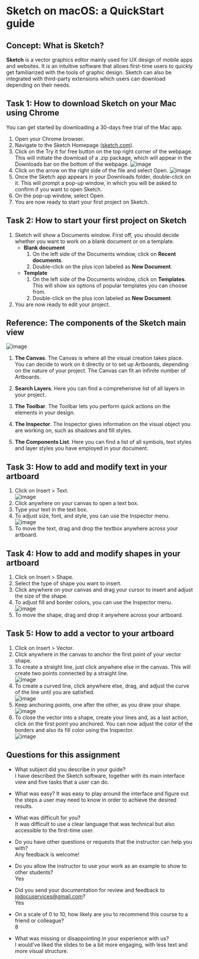 # Sketch on macOS: a QuickStart guide

## Concept: What is Sketch?

**Sketch** is a vector graphics editor mainly used for UX design of mobile apps and websites. It is an intuitive software that allows first-time users to quickly get familiarized with the tools of graphic design. Sketch can also be integrated with third-party extensions which users can download depending on their needs.  

## Task 1: How to download Sketch on your Mac using Chrome

You can get started by downloading a 30-days free trial of the Mac app.

1. Open your Chrome browser.
2. Navigate to the Sketch Homepage ([sketch.com](https://www.sketch.com/)).
3. Click on the Try it for free button on the top right corner of the webpage. This will initiate the download of a .zip package, which will appear in the Downloads bar on the bottom of the webpage.
![image](https://user-images.githubusercontent.com/63585571/80481178-dc4eef80-8949-11ea-880e-66c45b2614fa.png)
4. Click on the arrow on the right side of the file and select Open.
![image](https://user-images.githubusercontent.com/63585571/80481135-c7725c00-8949-11ea-8772-ca80904d3a7c.png)
5. Once the Sketch app appears in your Downloads folder, double-click on it. This will prompt a pop-up window, in which you will be asked to confirm if you want to open Sketch.
6. On the pop-up window, select Open.
7. You are now ready to start your first project on Sketch.

## Task 2: How to start your first project on Sketch
1. Sketch will show a Documents window. First off, you should decide whether you want to work on a blank document or on a template.
    * **Blank document**
        1. On the left side of the Documents window, click on **Recent documents**.  
        2. Double-click on the plus icon labeled as **New Document**.  
    * **Template**
        1. On the left side of the Documents window, click on **Templates**. This will show six options of popular templates you can choose from.  
        2. Double-click on the plus icon labeled as **New Document**.  
2. You are now ready to edit your project.

## Reference: The components of the Sketch main view

![image](https://user-images.githubusercontent.com/63585571/80480990-88dca180-8949-11ea-9410-69c4937161f0.png)

1. **The Canvas**. The Canvas is where all the visual creation takes place. You can decide to work on it directly or to set up Artboards, depending on the nature of your project. The Canvas can fit an infinite number of Artboards.

2. **Search Layers**. Here you can find a comprehensive list of all layers in your project. 

3. **The Toolbar**. The Toolbar lets you perform quick actions on the elements in your design.

4. **The Inspector**. The Inspector gives information on the visual object you are working on, such as shadows and fill styles.

5. **The Components List**. Here you can find a list of all symbols, text styles and layer styles you have employed in your document.

## Task 3: How to add and modify text in your artboard

1. Click on Insert > Text.  
![image](https://user-images.githubusercontent.com/63585571/80481603-af4f0c80-894a-11ea-865e-d5ee7d3bf2b5.png)
2. Click anywhere on your canvas to open a text box.
3. Type your text in the text box.
4. To adjust size, font, and style, you can use the Inspector menu.   
![image](https://user-images.githubusercontent.com/63585571/80482029-6b103c00-894b-11ea-90ad-8ade59c90b46.png)
5. To move the text, drag and drop the textbox anywhere across your artboard.

## Task 4: How to add and modify shapes in your artboard

1. Click on Insert > Shape.
2. Select the type of shape you want to insert.
3. Click anywhere on your canvas and drag your cursor to insert and adjust the size of the shape.
4. To adjust fill and border colors, you can use the Inspector menu.  
![image](https://user-images.githubusercontent.com/63585571/80482785-bf67eb80-894c-11ea-9bd5-9623eaabf13e.png)
5. To move the shape, drag and drop it anywhere across your artboard.

## Task 5: How to add a vector to your artboard

1. Click on Insert > Vector.
2. Click anywhere in the canvas to anchor the first point of your vector shape.
3. To create a straight line, just click anywhere else in the canvas. This will create two points connected by a straight line.  
![image](https://user-images.githubusercontent.com/63585571/80483123-5d5bb600-894d-11ea-94f1-89b423a69df3.png)
4. To create a curved line, click anywhere else, drag, and adjust the curve of the line until you are satisfied.  
![image](https://user-images.githubusercontent.com/63585571/80483148-6ea4c280-894d-11ea-9a2e-0785217a9db3.png)
5. Keep anchoring points, one after the other, as you draw your shape.  
![image](https://user-images.githubusercontent.com/63585571/80483466-0a363300-894e-11ea-98ba-62b174a19927.png)
6. To close the vector into a shape, create your lines and, as a last action, click on the first point you anchored. You can now adjust the color of the borders and also its fill color using the Inspector.  
![image](https://user-images.githubusercontent.com/63585571/80483275-b3305e00-894d-11ea-9770-99b0050f4fe6.png)

## Questions for this assignment
* What subject did you describe in your guide?  
I have described the Sketch software, together with its main interface view and five tasks that a user can do.

* What was easy?
It was easy to play around the interface and figure out the steps a user may need to know in order to achieve the desired results.

* What was difficult for you?  
It was difficult to use a clear language that was technical but also accessible to the first-time user.

* Do you have other questions or requests that the instructor can help you with?  
Any feedback is welcome!

* Do you allow the instructor to use your work as an example to show to other students?  
Yes  

* Did you send your documentation for review and feedback to jpdocuservices@gmail.com?  
Yes  

* On a scale of 0 to 10, how likely are you to recommend this course to a friend or colleague?  
8  

* What was missing or disappointing in your experience with us?  
I would've liked the slides to be a bit more engaging, with less text and more visual structure.
